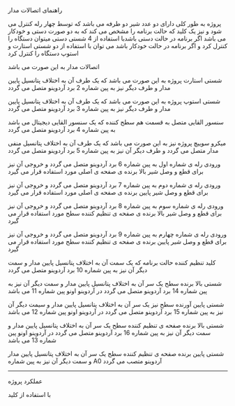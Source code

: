 راهنمای اتصالات مدار

پروژه به طور کلی دارای دو عدد شیر دو طرفه می باشد که توسط چهار رله کنترل می شود
و نیز یک کلید که حالت برنامه را مشخص می کند که به دو صورت دستی و خودکار می باشد
اگر برنامه در حالت دستی باشدبا استفاده از 4 شستی دستی میتوان دستگاه را کنترل کرد
و اگر برنامه در حالت خودکار باشد می توان با استفاده از دو شستی استارت و استوپ دستگاه را کنترل کرد

اتصالات مدار به این صورت می باشد


شستی استارت پروژه به این صورت می باشد که یک طرف آن به اختلاف پتانسیل پایین مدار و طرف دیگر نیز به پین 
شماره 2 برد آردوینو متصل می گردد

شستی استوپ پروژه به این صورت می باشد که یک طرف آن به اختلاف پتانسیل پایین مدار و طرف دیگر نیز به پین شماره 3 برد آردوینو متصل می گردد

سنسور القایی متصل به قسمت هم سطح کننده که یک سنسور القایی دیجیتال می باشد به پین شماره 4 برد آردوینو متصل می گردد

میکرو سوییچ پروژه نیز به این صورت می باشد که یک طرف آن به اختلاف پتانسیل منفی مدار متصل می گردد و طرف دیگر آن نیز به پین شماره 5 برد آردوینو متصل می گردد

ورودی رله ی شماره اول به پین شماره 6 برد آردوینو متصل می گردد و خروجی آن نیز برای قطع و وصل شیر بالا برنده ی صفحه ی اصلی مورد استفاده قرار می گیرد

ورودی رله ی شماره دوم به پین شماره 7 برد آردوینو متصل می گردد و خروجی آن نیز برای قطع و وصل شیر پایین برنده ی صفحه ی اصلی مورد استفاده قرار می گیرد

ورودی رله ی شماره سوم به پین شماره 8 برد آردوینو متصل می گردد و خروجی آن نیز برای قطع و وصل شیر بالا برنده ی صفحه ی تنظیم کننده سطح مورد استفاده قرار می گیرد

ورودی رله ی شماره چهارم به پین شماره 9 برد آردوینو متصل می گردد و خروجی آن نیز برای قطع و وصل شیر پایین برنده ی صفحه ی تنظیم کننده سطح مورد استفاده قرار می گیرد

کلید تنظیم کننده حالت برنامه که یک سمت آن به اختلاف پتانسیل پایین مدار و سمت دیگر آن نیز به پین شماره 10 برد آردوینو متصل می گردد

شستی بالا برنده سطح یک سر آن به اختلاف پتانسیل پایین مدار و سمت دیگر آن نیز به پین شماره 14 برد آردوینو متصل می گردد در آردوینو اونو پین شماره 11 می باشد

شستی پایین آورنده سطح نیز یک سر آن به اختلاف پتانسیل پایین مدار و سیمت دیگر آن نیز به پین شماره 15 برد آردوینو متصل می گردد در آردوینو اونو پین شماره 12 می باشد

شستی بالا برنده صفحه ی تنظیم کننده سطح یک سر آن به اختلاف پتانسیل پایین مدار و سمت دیگر آن نیز به پین شماره 16 برد آردوینو متصل می گردد در آردوینو اونو پین شماره 13 می باشد

شستی پایین برنده صفحه ی تنظیم کننده سطح یک سر آن به اختلاف پتانسیل پایین مدار و سمت دیگر آن  نیز به پین شماره A0 آردوینو متصب می گردد

---------------------------------------------------------------------------------------------------
عملکرد پروژه

با استفاده از کلید 

